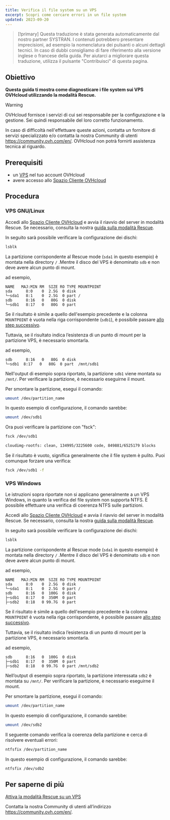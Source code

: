 ```yaml
---
title: Verifica il file system su un VPS
excerpt: Scopri come cercare errori in un file system
updated: 2023-09-20
---
```


> [!primary]
> Questa traduzione è stata generata automaticamente dal nostro partner SYSTRAN. I contenuti potrebbero presentare imprecisioni, ad esempio la nomenclatura dei pulsanti o alcuni dettagli tecnici. In caso di dubbi consigliamo di fare riferimento alla versione inglese o francese della guida. Per aiutarci a migliorare questa traduzione, utilizza il pulsante "Contribuisci" di questa pagina.
>

## Obiettivo

**Questa guida ti mostra come diagnosticare i file system sui VPS OVHcloud utilizzando la modalità Rescue.**

> [!warning]
>OVHcloud fornisce i servizi di cui sei responsabile per la configurazione e la gestione. Sei quindi responsabile del loro corretto funzionamento.
>
>In caso di difficoltà nell'effettuare queste azioni, contatta un fornitore di servizi specializzato e/o contatta la nostra Community di utenti <https://community.ovh.com/en/>. OVHcloud non potrà fornirti assistenza tecnica al riguardo.
>

## Prerequisiti

- un [VPS](https://www.ovhcloud.com/it/vps/) nel tuo account OVHcloud
- avere accesso allo [Spazio Cliente OVHcloud](https://www.ovh.com/auth/?action=gotomanager&from=https://www.ovh.it/&ovhSubsidiary=it)

## Procedura

### VPS GNU/Linux

Accedi allo [Spazio Cliente OVHcloud](https://www.ovh.com/auth/?action=gotomanager&from=https://www.ovh.it/&ovhSubsidiary=it) e avvia il riavvio del server in modalità Rescue. Se necessario, consulta la nostra [guida sulla modalità Rescue](rescue1.).

In seguito sarà possibile verificare la configurazione dei dischi:

```bash
lsblk
```

La partizione corrispondente al Rescue mode (`sda1` in questo esempio) è montata nella directory `/` .Mentre il disco del VPS è denominato `sdb` e non deve avere alcun punto di mount.

ad esempio,

```console
NAME   MAJ:MIN RM  SIZE RO TYPE MOUNTPOINT
sda      8:0    0  2.5G  0 disk
└─sda1   8:1    0  2.5G  0 part /
sdb      8:16   0   80G  0 disk
└─sdb1   8:17   0   80G  0 part  
```

Se il risultato è simile a quello dell'esempio precedente e la colonna `MOUNTPOINT` è vuota nella riga corrispondente (`sdb1`), è possibile passare [allo step successivo](#fscheck.).

Tuttavia, se il risultato indica l’esistenza di un punto di mount per la partizione VPS, è necessario smontarla.

ad esempio,


```console
sdb      8:16   0   80G  0 disk
└─sdb1  8:17   0   80G  0 part  /mnt/sdb1
```

Nell'output di esempio sopra riportato, la partizione `sdb1` viene montata su `/mnt/`. Per verificare la partizione, è necessario eseguirne il mount.

Per smontare la partizione, esegui il comando:

```bash
umount /dev/partition_name
```

In questo esempio di configurazione, il comando sarebbe:

```bash
umount /dev/sdb1
```

<a name="fscheck"></a>

Ora puoi verificare la partizione con "fsck":

```bash
fsck /dev/sdb1

cloudimg-rootfs: clean, 134995/3225600 code, 849881/6525179 blocks
```

Se il risultato è vuoto, significa generalmente che il file system è pulito. Puoi comunque forzare una verifica:

```bash
fsck /dev/sdb1 -f
```

### VPS Windows

Le istruzioni sopra riportate non si applicano generalmente a un VPS Windows, in quanto la verifica del file system non supporta NTFS. È possibile effettuare una verifica di coerenza NTFS sulle partizioni.

Accedi allo [Spazio Cliente OVHcloud](https://www.ovh.com/auth/?action=gotomanager&from=https://www.ovh.it/&ovhSubsidiary=it) e avvia il riavvio del server in modalità Rescue. Se necessario, consulta la nostra [guida sulla modalità Rescue](rescue1.).

In seguito sarà possibile verificare la configurazione dei dischi:

```bash
lsblk
```

La partizione corrispondente al Rescue mode (`sda1` in questo esempio) è montata nella directory `/` .Mentre il disco del VPS è denominato `sdb` e non deve avere alcun punto di mount.

ad esempio,

```console
NAME   MAJ:MIN RM  SIZE RO TYPE MOUNTPOINT
sda      8:0    0  2.5G  0 disk
└─sda1   8:1    0  2.5G  0 part /
sdb      8:16   0  100G  0 disk
├─sdb1   8:17   0  350M  0 part 
├─sdb2   8:18   0 99.7G  0 part 
```

Se il risultato è simile a quello dell'esempio precedente e la colonna `MOUNTPOINT` è vuota nella riga corrispondente, è possibile passare [allo step successivo](#fscheckwin.).

Tuttavia, se il risultato indica l’esistenza di un punto di mount per la partizione VPS, è necessario smontarla.

ad esempio,


```console
sdb      8:16   0  100G  0 disk
├─sdb1   8:17   0  350M  0 part
├─sdb2   8:18   0 99.7G  0 part /mnt/sdb2
```

Nell’output di esempio sopra riportato, la partizione interessata `sdb2` è montata su `/mnt/`. Per verificare la partizione, è necessario eseguirne il mount.

Per smontare la partizione, esegui il comando:

```bash
umount /dev/partition_name
```

In questo esempio di configurazione, il comando sarebbe:

```bash
umount /dev/sdb2
```

<a name="fscheckwin"></a>

Il seguente comando verifica la coerenza della partizione e cerca di risolvere eventuali errori:

```bash
ntfsfix /dev/partition_name
```

In questo esempio di configurazione, il comando sarebbe:

```bash
ntfsfix /dev/sdb2
```

## Per saperne di più

[Attiva la modalità Rescue su un VPS](rescue1.)

Contatta la nostra Community di utenti all’indirizzo <https://community.ovh.com/en/>.
